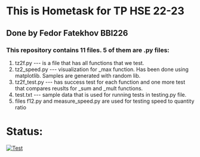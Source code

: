 # This is Hometask for TP HSE 22-23
## Done by Fedor Fatekhov BBI226 

### This repository contains 11 files. 5 of them are .py files: 
1. tz2f.py --- is a file that has all functions that we test.
2. tz2_speed.py --- visualization for _max function. Has been done using matplotlib. Samples are generated with random lib.
3. tz2f_test.py --- has success test for each function and one more test that compares reuslts for _sum and _mult functions. 
4. test.txt --- sample data that is used for running tests in testing.py file.
5. files f12.py and measure_speed.py are used for testing speed to quantity ratio 

# Status: 
[![Test](https://github.com/Nexiee11/tz2_repo/actions/workflows/tz2ci.yml/badge.svg?branch=main)](https://github.com/Nexiee11/tz2_repo/actions/workflows/tz2ci.yml)


